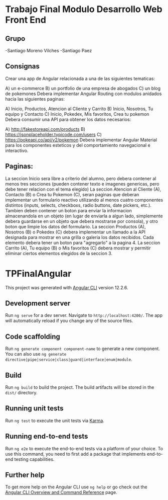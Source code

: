 # Trabajo Final Modulo Desarrollo Web Front End

## Grupo
  -Santiago Moreno Vilches
  -Santiago Paez
  
## Consignas

Crear una app de Angular relacionada a una de las siguientes tematicas:

A) un e-commerce
B) un portfolio de una empresa de abogados
C) un blog de pokemones
Debera implementar Angular Routing con modulos anidados hacia las siguientes paginas:

A) Inicio, Productos, Atencion al Cliente y Carrito
B) Inicio, Nosotros, Tu equipo y Contacto
C) Inicio, Pokedex, Mis favoritos, Crea tu pokemon
Debera consumir una API para obtener los datos necesarios:

A) http://fakestoreapi.com/products
B) https://jsonplaceholder.typicode.com/users
C) https://pokeapi.co/api/v2/pokemon
Debera implementar Angular Material para los componentes esteticos y del comportamiento navegacional e interactivo.

## Paginas:

La seccion Inicio sera libre a criterio del alumno, pero debera contener al menos tres secciones (pueden contener texto e imagenes genericas, pero debe tener relacion con el tema elegido)
La seccion Atencion al Cliente (A), Contacto (B) o Crea tu Pokemon (C), seran paginas que deberan implementar un formulario reactivo utilizando al menos cuatro componentes distintos (inputs, selects, checkboxs, radio buttons, date pickers, etc.). Tambien deben contener un boton para enviar la informacion almacenandola en un objeto (en lugar de enviarla a algun lado, simplemente debera guardarse en un objeto que debera mostrarse por consola), y otro boton que limpie los datos del formulario.
La seccion Productos (A), Nosotros (B) o Pokedex (C) debera implementar un llamado a la API designada para mostrar en una grilla o galeria los datos recibidos. Cada elemento debera tener un boton para "agregarlo" a la pagina 4.
La seccion Carrito (A), Tu equipo (B) o Mis favoritos (C) debera mostrar y permitir eliminar ciertos elementos elegidos de la seccion 3.

# TPFinalAngular

This project was generated with [Angular CLI](https://github.com/angular/angular-cli) version 12.2.6.

## Development server

Run `ng serve` for a dev server. Navigate to `http://localhost:4200/`. The app will automatically reload if you change any of the source files.

## Code scaffolding

Run `ng generate component component-name` to generate a new component. You can also use `ng generate directive|pipe|service|class|guard|interface|enum|module`.

## Build

Run `ng build` to build the project. The build artifacts will be stored in the `dist/` directory.

## Running unit tests

Run `ng test` to execute the unit tests via [Karma](https://karma-runner.github.io).

## Running end-to-end tests

Run `ng e2e` to execute the end-to-end tests via a platform of your choice. To use this command, you need to first add a package that implements end-to-end testing capabilities.

## Further help

To get more help on the Angular CLI use `ng help` or go check out the [Angular CLI Overview and Command Reference](https://angular.io/cli) page.
